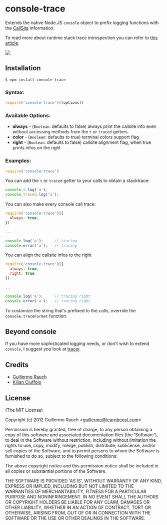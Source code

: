 # console-trace

Extends the native Node.JS `console` object to prefix logging functions
with the [CallSite](http://github.com/visionmedia/callsite) information.

To read more about runtime stack trace introspection you can refer to [this
article](http://www.devthought.com/2011/12/22/a-string-is-not-an-error/#beyond).

![](http://f.cl.ly/items/063g0m1g1x3c1Z033C28/console-trace.png)

## Installation

    $ npm install console-trace

### Syntax:

```javascript
require('console-trace')([options])
```

### Available Options:

* __always__ - (`Boolean`: defaults to false) always print the callsite info even without accessing methods from the `t` or `traced` getters.
* __color__ - (`Boolean`: defaults to true) terminal colors support flag
* __right__ - (`Boolean`: defaults to false) callsite alignment flag, when true prints infos on the right

### Examples:

```javascript
require('console-trace')
```

You can add the `t` or `traced` getter to your calls to obtain a stacktrace:

```javascript
console.t.log('a');
console.traced.log('a');
```

You can also make every console call trace:

```javascript
require('console-trace')({
  always: true,
})

...

console.log('a');     // tracing
console.error('a');   // tracing
```

You can align the callsite infos to the right

```javascript
require('console-trace')({
  always: true,
  right: true
})

...

console.log('a');     // tracing right
console.error('a');   // tracing right
```

To customize the string that's prefixed to the calls, override the
`console.traceFormat` function.

## Beyond console

If you have more sophisticated logging needs, or don't wish to extend
`console`, I suggest you look at [tracer](https://github.com/baryon/tracer).

## Credits

  * [Guillermo Rauch](https://github.com/guille)
  * [Kilian Ciuffolo](https://github.com/kilianc)

## License 

(The MIT License)

Copyright (c) 2012 Guillermo Rauch &lt;guillermo@learnboost.com&gt;

Permission is hereby granted, free of charge, to any person obtaining
a copy of this software and associated documentation files (the
'Software'), to deal in the Software without restriction, including
without limitation the rights to use, copy, modify, merge, publish,
distribute, sublicense, and/or sell copies of the Software, and to
permit persons to whom the Software is furnished to do so, subject to
the following conditions:

The above copyright notice and this permission notice shall be
included in all copies or substantial portions of the Software.

THE SOFTWARE IS PROVIDED 'AS IS', WITHOUT WARRANTY OF ANY KIND,
EXPRESS OR IMPLIED, INCLUDING BUT NOT LIMITED TO THE WARRANTIES OF
MERCHANTABILITY, FITNESS FOR A PARTICULAR PURPOSE AND NONINFRINGEMENT.
IN NO EVENT SHALL THE AUTHORS OR COPYRIGHT HOLDERS BE LIABLE FOR ANY
CLAIM, DAMAGES OR OTHER LIABILITY, WHETHER IN AN ACTION OF CONTRACT,
TORT OR OTHERWISE, ARISING FROM, OUT OF OR IN CONNECTION WITH THE
SOFTWARE OR THE USE OR OTHER DEALINGS IN THE SOFTWARE.